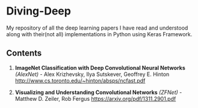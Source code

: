 # Diving-Deep
My repository of all the deep learning papers I have read and understood along with their(not all) implementations in Python using Keras Framework.

## Contents
1. **ImageNet Classification with Deep Convolutional Neural Networks** *(AlexNet)* - Alex Krizhevsky, Ilya Sutskever, Geoffrey E. Hinton
http://www.cs.toronto.edu/~hinton/absps/ncfast.pdf

2. **Visualizing and Understanding Convolutional Networks** *(ZFNet)* - Matthew D. Zeiler, Rob Fergus 
https://arxiv.org/pdf/1311.2901.pdf
